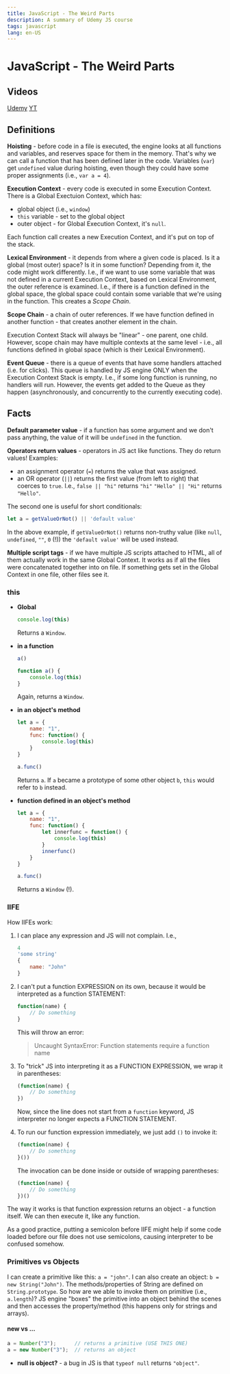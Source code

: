 ```yaml
---
title: JavaScript - The Weird Parts
description: A summary of Udemy JS course
tags: javascript
lang: en-US
---
```


# JavaScript - The Weird Parts

## Videos

[Udemy](https://www.udemy.com/course/understand-javascript/)
[YT](https://www.youtube.com/watch?v=Bv_5Zv5c-Ts)

## Definitions

**Hoisting** - before code in a file is executed, the engine looks at all
functions and variables, and reserves space for them in the memory. That's why
we can call a function that has been defined later in the code. Variables
(`var`) get `undefined` value during hoisting, even though they could have some
proper assignments (i.e., `var a = 4`).

**Execution Context** - every code is executed in some Execution Context. There
is a Global Exectuion Context, which has:

- global object (i.e., `window`)
- `this` variable - set to the global object
- outer object - for Global Execution Context, it's `null`.

Each function call creates a new Execution Context, and it's put on top of the
stack.

**Lexical Environment** - it depends from where a given code is placed. Is it a
global (most outer) space? Is it in some function? Depending from it, the code
might work differently. I.e., if we want to use some variable that was not
defined in a current Execution Context, based on Lexical Environment, the outer
reference is examined. I.e., if there is a function defined in the global space,
the global space could contain some variable that we're using in the function.
This creates a *Scope Chain*.

**Scope Chain** - a chain of outer references. If we have function defined in
another function - that creates another element in the chain.

Execution Context Stack will always be "linear" - one parent, one child.
However, scope chain may have multiple contexts at the same level - i.e., all
functions defined in global space (which is their Lexical Environment).

**Event Queue** - there is a queue of events that have some handlers attached
(i.e. for clicks). This queue is handled by JS engine ONLY when the Execution
Context Stack is empty. I.e., if some long function is running, no handlers will
run. However, the events get added to the Queue as they happen (asynchronously,
and concurrently to the currently executing code).

## Facts

**Default parameter value** - if a function has some argument and we don't pass
anything, the value of it will be `undefined` in the function.

**Operators return values** - operators in JS act like functions. They do return
values! Examples:

- an assignment operator (`=`) returns the value that was assigned.
- an OR operator (`||`) returns the first value (from left to right) that
  coerces to `true`. I.e., `false || "hi"` returns `"hi"` `"Hello" || "Hi"`
  returns `"Hello"`.

The second one is useful for short conditionals:

```js
let a = getValueOrNot() || 'default value'
```

In the above example, if `getValueOrNot()` returns non-truthy value (like
`null`, `undefined`, `""`, `0` (!)) the `'default value'` will be used instead.


**Multiple script tags** - if we have multiple JS scripts attached to HTML, all
of them actually work in the same Global Context. It works as if all the files
were concatenated together into on file. If something gets set in the Global
Context in one file, other files see it.

### this

- **Global**

    ```js
    console.log(this)
    ```

    Returns a `Window`.

- **in a function**

    ```js
    a()

    function a() {
        console.log(this)
    }
    ```

    Again, returns a `Window`.

- **in an object's method**

    ```js
    let a = {
        name: "1",
        func: function() {
            console.log(this)
        }
    }

    a.func()
    ```

    Returns `a`. If `a` became a prototype of some other object `b`, `this`
    would refer to `b` instead.

- **function defined in an object's method**

    ```js
    let a = {
        name: "1",
        func: function() {
            let innerfunc = function() {
                console.log(this)
            }
            innerfunc()
        }
    }

    a.func()
    ```

    Returns a `Window` (!).

### IIFE

How IIFEs work:

1. I can place any expression and JS will not complain. I.e.,

    ```js
    4
    'some string'
    {
        name: "John"
    }
    ```

2. I can't put a function EXPRESSION on its own, because it would be interpreted
   as a function STATEMENT:

    ```js
    function(name) {
        // Do something
    }
    ```

    This will throw an error:

    > Uncaught SyntaxError: Function statements require a function name

3. To "trick" JS into interpreting it as a FUNCTION EXPRESSION, we wrap it in
   parentheses:

    ```js
    (function(name) {
        // Do something
    })
    ```

    Now, since the line does not start from a `function` keyword, JS interpreter
    no longer expects a FUNCTION STATEMENT.

4. To run our function expression immediately, we just add `()` to invoke it:

    ```js
    (function(name) {
        // Do something
    }())
    ```

    The invocation can be done inside or outside of wrapping parentheses:

    ```js
    (function(name) {
        // Do something
    })()
    ```

The way it works is that function expression returns an object - a function
itself. We can then execute it, like any function.

As a good practice, putting a semicolon before IIFE might help if some code
loaded before our file does not use semicolons, causing interpreter to be
confused somehow.

### Primitives vs Objects

I can create a primitive like this: `a = "john"`. I can also create an object:
`b = new String("John")`. The methods/properties of String are defined on
`String.prototype`. So how are we able to invoke them on primitive (i.e.,
`a.length`)? JS engine "boxes" the primitive into an object behind the scenes
and then accesses the property/method (this happens only for strings and
arrays).

#### new vs ...

```js
a = Number("3");      // returns a primitive (USE THIS ONE)
a = new Number("3");  // returns an object
```

- **null is object?** - a bug in JS is that `typeof null` returns `"object"`.